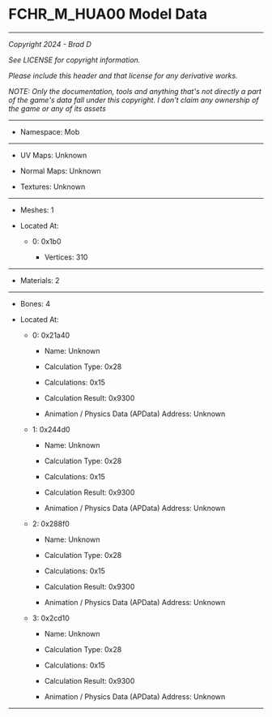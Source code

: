 # FCHR_M_HUA00 Model Data

---

*Copyright 2024 - Brad D*

*See LICENSE for copyright information.*

*Please include this header and that license for any derivative works.*

*NOTE: Only the documentation, tools and anything that's not directly a part of the game's data fall under this copyright. I don't claim any ownership of the game or any of its assets*

---

* Namespace: Mob

---

* UV Maps: Unknown

* Normal Maps: Unknown

* Textures: Unknown

---

* Meshes: 1

* Located At:

  * 0: 0x1b0

    * Vertices: 310

---

* Materials: 2

---

* Bones: 4

* Located At:

  * 0: 0x21a40

    * Name: Unknown

    * Calculation Type: 0x28

    * Calculations: 0x15

    * Calculation Result: 0x9300

    * Animation / Physics Data (APData) Address: Unknown

  * 1: 0x244d0

    * Name: Unknown

    * Calculation Type: 0x28

    * Calculations: 0x15

    * Calculation Result: 0x9300

    * Animation / Physics Data (APData) Address: Unknown

  * 2: 0x288f0

    * Name: Unknown

    * Calculation Type: 0x28

    * Calculations: 0x15

    * Calculation Result: 0x9300

    * Animation / Physics Data (APData) Address: Unknown

  * 3: 0x2cd10

    * Name: Unknown

    * Calculation Type: 0x28

    * Calculations: 0x15

    * Calculation Result: 0x9300

    * Animation / Physics Data (APData) Address: Unknown

---

